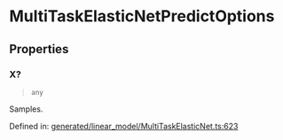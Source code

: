 # MultiTaskElasticNetPredictOptions

## Properties

### X?

> `any`

Samples.

Defined in:  [generated/linear\_model/MultiTaskElasticNet.ts:623](https://github.com/transitive-bullshit/scikit-learn-ts/blob/92ab806/packages/sklearn/src/generated/linear_model/MultiTaskElasticNet.ts#L623)
